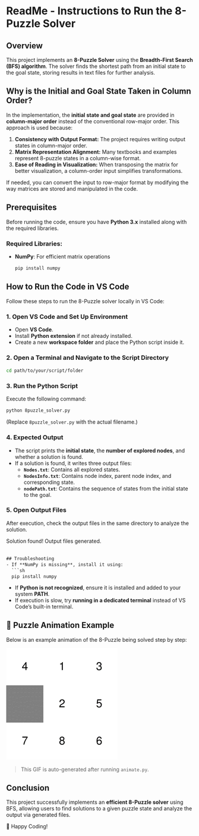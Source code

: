 # ReadMe - Instructions to Run the 8-Puzzle Solver

## Overview
This project implements an **8-Puzzle Solver** using the **Breadth-First Search (BFS) algorithm**.
The solver finds the shortest path from an initial state to the goal state, storing results in text files for further analysis.

## Why is the Initial and Goal State Taken in Column Order?
In the implementation, the **initial state and goal state** are provided in **column-major order** instead of the conventional row-major order. This approach is used because:

1. **Consistency with Output Format:** The project requires writing output states in column-major order.
2. **Matrix Representation Alignment:** Many textbooks and examples represent 8-puzzle states in a column-wise format.
3. **Ease of Reading in Visualization:** When transposing the matrix for better visualization, a column-order input simplifies transformations.

If needed, you can convert the input to row-major format by modifying the way matrices are stored and manipulated in the code.

## Prerequisites
Before running the code, ensure you have **Python 3.x** installed along with the required libraries.

### Required Libraries:
- **NumPy**: For efficient matrix operations
  ```sh
  pip install numpy
  ```

## How to Run the Code in VS Code
Follow these steps to run the 8-Puzzle solver locally in VS Code:

### 1. Open VS Code and Set Up Environment
- Open **VS Code**.
- Install **Python extension** if not already installed.
- Create a new **workspace folder** and place the Python script inside it.

### 2. Open a Terminal and Navigate to the Script Directory
```sh
cd path/to/your/script/folder
```

### 3. Run the Python Script
Execute the following command:
```sh
python 8puzzle_solver.py
```
(Replace `8puzzle_solver.py` with the actual filename.)

### 4. Expected Output
- The script prints the **initial state**, the **number of explored nodes**, and whether a solution is found.
- If a solution is found, it writes three output files:
  - **`Nodes.txt`**: Contains all explored states.
  - **`NodesInfo.txt`**: Contains node index, parent node index, and corresponding state.
  - **`nodePath.txt`**: Contains the sequence of states from the initial state to the goal.

### 5. Open Output Files
After execution, check the output files in the same directory to analyze the solution.


Solution found! Output files generated.
```

## Troubleshooting
- If **NumPy is missing**, install it using:
  ```sh
  pip install numpy
  ```
- If **Python is not recognized**, ensure it is installed and added to your system **PATH**.
- If execution is slow, try **running in a dedicated terminal** instead of VS Code’s built-in terminal.
## 📸 Puzzle Animation Example

Below is an example animation of the 8-Puzzle being solved step by step:

![8 Puzzle Animation](8puzzle_animation.gif)

> This GIF is auto-generated after running `animate.py`.


## Conclusion
This project successfully implements an **efficient 8-Puzzle solver** using BFS, allowing users to find solutions to a given puzzle state and analyze the output via generated files.

🚀 Happy Coding!
